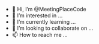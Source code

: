 - 👋 Hi, I’m @MeetingPlaceCode
- 👀 I’m interested in ...
- 🌱 I’m currently learning ...
- 💞️ I’m looking to collaborate on ...
- 📫 How to reach me ...

<!---
MeetingPlaceCode/MeetingPlaceCode is a ✨ special ✨ repository because its `README.md` (this file) appears on your GitHub profile.
You can click the Preview link to take a look at your changes.
--->
